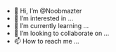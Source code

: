 - 👋 Hi, I’m @Noobmazter
- 👀 I’m interested in ...
- 🌱 I’m currently learning ...
- 💞️ I’m looking to collaborate on ...
- 📫 How to reach me ...

<!---
Noobmazter/Noobmazter is a ✨ special ✨ repository because its `README.md` (this file) appears on your GitHub profile.
You can click the Preview link to take a look at your changes.
--->
